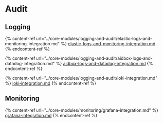 # Audit

## Logging

{% content-ref url="../core-modules/logging-and-audit/elastic-logs-and-monitoring-integration.md" %}
[elastic-logs-and-monitoring-integration.md](../core-modules/logging-and-audit/elastic-logs-and-monitoring-integration.md)
{% endcontent-ref %}

{% content-ref url="../core-modules/logging-and-audit/aidbox-logs-and-datadog-integration.md" %}
[aidbox-logs-and-datadog-integration.md](../core-modules/logging-and-audit/aidbox-logs-and-datadog-integration.md)
{% endcontent-ref %}

{% content-ref url="../core-modules/logging-and-audit/loki-integration.md" %}
[loki-integration.md](../core-modules/logging-and-audit/loki-integration.md)
{% endcontent-ref %}


## Monitoring

{% content-ref url="../core-modules/monitoring/grafana-integration.md" %}
[grafana-integration.md](../core-modules/monitoring/grafana-integration.md)
{% endcontent-ref %}
